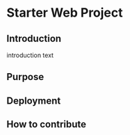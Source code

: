 # Starter Web Project

## Introduction
introduction text

## Purpose

## Deployment

## How to contribute
